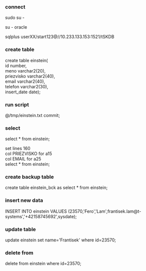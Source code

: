 
### connect

sudo su - <br />
 
su - oracle <br />

sqlplus userXX/start123@//10.233.133.153:1521/tSKDB <br />

### create table

create table einstein( <br />
id number, <br />
meno varchar2(20), <br />
priezvisko varchar2(40), <br />
email varchar2(40), <br />
telefon varchar2(30), <br />
insert_date date); <br />

### run script

@/tmp/einstein.txt
commit;

### select

select * from einstein; <br />

set lines 160 <br />
col PRIEZVISKO for a15 <br />
col EMAIL for a25 <br />
select * from einstein; <br />

### create backup table

create table einstein_bck as select * from einstein;

### insert new data

INSERT INTO einstein VALUES (23570,'Fero','Lam',frantisek.lam@t-systems','+42158745692',sysdate);

### update table

update einstein set name='Frantisek' where id=23570;

### delete from

delete from einstein where id=23570;










